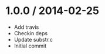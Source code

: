 
1.0.0 / 2014-02-25
==================

 * Add travis
 * Checkin deps
 * Update substr.c
 * Initial commit
